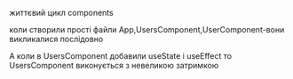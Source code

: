 життєвий цикл components

коли створили прості файли App,UsersComponent,UserComponent-вони викликалися послідовно

А коли в UsersComponent добавили useState і useEffect то UsersComponent виконується з невеликою затримкою

